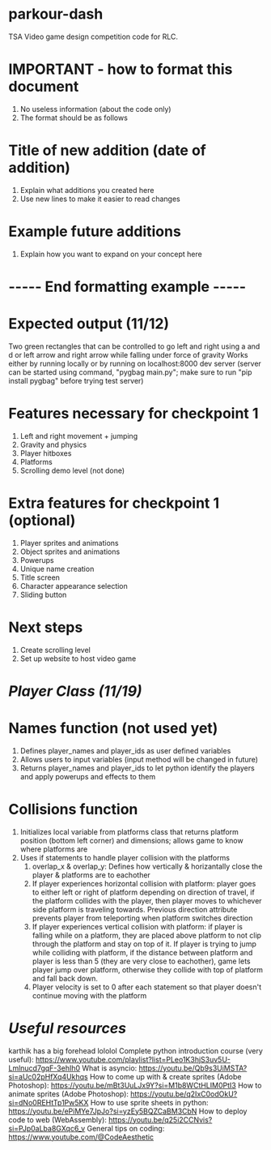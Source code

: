 # parkour-dash
TSA Video game design competition code for RLC.

# IMPORTANT - how to format this document

1) No useless information (about the code only)
2) The format should be as follows

# Title of new addition (date of addition)

1) Explain what additions you created here
2) Use new lines to make it easier to read changes

# Example future additions

1) Explain how you want to expand on your concept here

# ----- End formatting example -----

# Expected output (11/12)

Two green rectangles that can be controlled to go left and right using a and d or left arrow and right arrow while falling under force of gravity
Works either by running locally or by running on localhost:8000 dev server (server can be started using command, "pygbag main.py"; make sure to run "pip install pygbag" before trying test server)

# Features necessary for checkpoint 1

1) Left and right movement + jumping
2) Gravity and physics
3) Player hitboxes
4) Platforms
5) Scrolling demo level (not done)

# Extra features for checkpoint 1 (optional)

1) Player sprites and animations
2) Object sprites and animations
3) Powerups
4) Unique name creation
6) Title screen
7) Character appearance selection
8) Sliding button

# Next steps

1) Create scrolling level
2) Set up website to host video game

# *Player Class (11/19)*

# Names function (not used yet)

1) Defines player_names and player_ids as user defined variables
2) Allows users to input variables (input method will be changed in future)
3) Returns player_names and player_ids to let python identify the players and apply powerups and effects to them

# Collisions function

1) Initializes local variable from platforms class that returns platform position (bottom left corner) and dimensions; allows game to know where platforms are
2) Uses if statements to handle player collision with the platforms
    1) overlap_x & overlap_y: Defines how vertically & horizantally close the player & platforms are to eachother
    2) If player experiences horizontal collision with platform: player goes to either left or right of platform depending on direction of travel, if the platform collides with the player, then player moves to whichever side platform is traveling towards. Previous direction attribute prevents player from teleporting when platform switches direction
    3) If player experiences vertical collision with platform: if player is falling while on a platform, they are placed above platform to not clip through the platform and stay on top of it. If player is trying to jump while colliding with platform, if the distance between platform and player is less than 5 (they are very close to eachother), game lets player jump over platform, otherwise they collide with top of platform and fall back down.
    4) Player velocity is set to 0 after each statement so that player doesn't continue moving with the platform 
    


# *Useful resources*

karthik has a big forehead lololol
Complete python introduction course (very useful): https://www.youtube.com/playlist?list=PLeo1K3hjS3uv5U-Lmlnucd7gqF-3ehIh0
What is asyncio: https://youtu.be/Qb9s3UiMSTA?si=aUc02pHfXq4Ukhqs
How to come up with & create sprites (Adobe Photoshop): https://youtu.be/mBt3UuLJx9Y?si=M1b8WCtHLIM0PtI3
How to animate sprites (Adobe Photoshop): https://youtu.be/q2IxC0odOkU?si=dNo0REHtTp1Pw5KX
How to use sprite sheets in python: https://youtu.be/ePiMYe7JpJo?si=yzEy5BQZCaBM3CbN
How to deploy code to web (WebAssembly): https://youtu.be/q25i2CCNvis?si=PJp0aLba8GXqc6_v
General tips on coding: https://www.youtube.com/@CodeAesthetic



